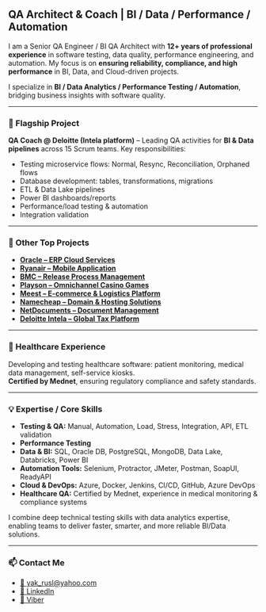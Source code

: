 ## QA Architect & Coach | BI / Data / Performance / Automation

I am a Senior QA Engineer / BI QA Architect with **12+ years of professional experience** in software testing, data quality, performance engineering, and automation. My focus is on **ensuring reliability, compliance, and high performance** in BI, Data, and Cloud-driven projects.

I specialize in **BI / Data Analytics / Performance Testing / Automation**, bridging business insights with software quality.

---

### 🚀 Flagship Project

**QA Coach @ Deloitte (Intela platform)** – Leading QA activities for **BI & Data pipelines** across 15 Scrum teams. Key responsibilities:

* Testing microservice flows: Normal, Resync, Reconciliation, Orphaned flows
* Database development: tables, transformations, migrations
* ETL & Data Lake pipelines
* Power BI dashboards/reports
* Performance/load testing & automation
* Integration validation

---

### 🔹 Other Top Projects

* [**Oracle – ERP Cloud Services**](https://play.google.com/store/apps/details?id=com.oracle.ofsc)
* [**Ryanair – Mobile Application**](https://play.google.com/store/apps/details?id=com.ryanair.cheapflights)
* [**BMC – Release Process Management**](https://docs.bmc.com/docs/brpmsp7/home-1095677593.html)
* [**Playson – Omnichannel Casino Games**](https://playson.com/)
* [**Meest – E-commerce & Logistics Platform**](https://meest.shopping/kz)
* [**Namecheap – Domain & Hosting Solutions**](https://www.namecheap.com)
* [**NetDocuments – Document Management**](https://www.netdocuments.com/)
* [**Deloitte Intela – Global Tax Platform**](https://www2.deloitte.com/us/en/pages/tax/solutions/intela-global-tax-platform.html)

---

### 🏥 Healthcare Experience

Developing and testing healthcare software: patient monitoring, medical data management, self-service kiosks.  
**Certified by Mednet**, ensuring regulatory compliance and safety standards.

---

### 💡 Expertise / Core Skills

* **Testing & QA:** Manual, Automation, Load, Stress, Integration, API, ETL validation
* **Performance Testing**
* **Data & BI:** SQL, Oracle DB, PostgreSQL, MongoDB, Data Lake, Databricks, Power BI
* **Automation Tools:** Selenium, Protractor, JMeter, Postman, SoapUI, ReadyAPI
* **Cloud & DevOps:** Azure, Docker, Jenkins, CI/CD, GitHub, Azure DevOps
* **Healthcare QA:** Certified by Mednet, experience in medical monitoring & compliance systems

I combine deep technical testing skills with data analytics expertise, enabling teams to deliver faster, smarter, and more reliable BI/Data solutions.

---

### 📫 Contact Me

* [📧 yak_rusl@yahoo.com](mailto:yak_rusl@yahoo.com)
* [💼 LinkedIn](https://www.linkedin.com/in/ruslan-yakovenko-85a66674/)
* [📱 Viber](https://wa.me/380699896126)
